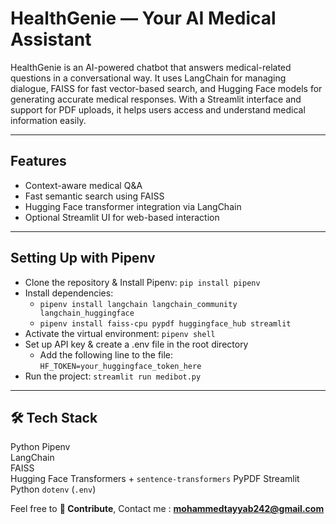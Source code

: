 # **HealthGenie — Your AI Medical Assistant**

HealthGenie is an AI-powered chatbot that answers medical-related questions in a conversational way. It uses LangChain for managing dialogue, FAISS for fast vector-based search, and Hugging Face models for generating accurate medical responses. With a Streamlit interface and support for PDF uploads, it helps users access and understand medical information easily.

---

## **Features**

- Context-aware medical Q&A  
- Fast semantic search using FAISS  
- Hugging Face transformer integration via LangChain  
- Optional Streamlit UI for web-based interaction  

---

## **Setting Up with Pipenv**

- Clone the repository & Install Pipenv: `pip install pipenv`
- Install dependencies: 
    - `pipenv install langchain langchain_community langchain_huggingface`
    - `pipenv install faiss-cpu pypdf huggingface_hub streamlit`
- Activate the virtual environment: `pipenv shell`
- Set up API key & create a .env file in the root directory
    - Add the following line to the file: `HF_TOKEN=your_huggingface_token_here`
- Run the project: `streamlit run medibot.py`

---

## **🛠️ Tech Stack**

Python
Pipenv                                    
LangChain                                 
FAISS                                     
Hugging Face Transformers + `sentence-transformers` 
PyPDF
Streamlit                                 
Python `dotenv` (`.env`)                  


Feel free to **🙌 Contribute**,
Contact me : **mohammedtayyab242@gmail.com**

